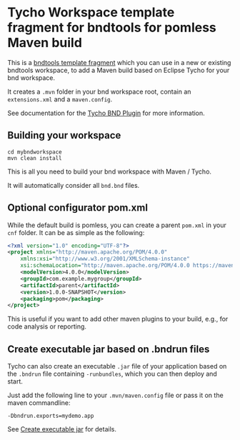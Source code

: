 # Tycho Workspace template fragment for bndtools for pomless Maven build

This is a [bndtools template fragment](https://bnd.bndtools.org/chapters/620-template-fragments.html) which you can use in a new or existing bndtools workspace, 
to add a Maven build based on Eclipse Tycho for your bnd workspace.

It creates a `.mvn` folder in your bnd workspace root, contain an `extensions.xml` and a `maven.config`.

See documentation for the [Tycho BND Plugin](https://tycho.eclipseprojects.io/doc/main/BndBuild.html) for more information. 

## Building your workspace

```
cd mybndworkspace
mvn clean install
```

This is all you need to build your bnd workspace with Maven / Tycho.

It will automatically consider all `bnd.bnd` files.


## Optional configurator pom.xml

While the default build is pomless, you can create a parent `pom.xml` in your `cnf` folder.
It can be as simple as the following:

```xml
<?xml version="1.0" encoding="UTF-8"?>
<project xmlns="http://maven.apache.org/POM/4.0.0"
	xmlns:xsi="http://www.w3.org/2001/XMLSchema-instance"
	xsi:schemaLocation="http://maven.apache.org/POM/4.0.0 https://maven.apache.org/maven-v4_0_0.xsd">
	<modelVersion>4.0.0</modelVersion>
	<groupId>com.example.mygroup</groupId>
	<artifactId>parent</artifactId>
	<version>1.0.0-SNAPSHOT</version>
	<packaging>pom</packaging>
</project>
```

This is useful if you want to add other maven plugins to your build, e.g., for code analysis or reporting.

## Create executable jar based on .bndrun files

Tycho can also create an executable `.jar` file of your application based on the `.bndrun` file containing `-runbundles`, which you can then deploy and start.

Just add the following line to your `.mvn/maven.config` file or pass it on the maven commandline:

```
-Dbndrun.exports=mydemo.app
```

See [Create executable jar](https://tycho.eclipseprojects.io/doc/main/BndBuild.html#Create_executable_jar) for details.

